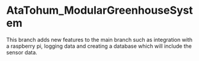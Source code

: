 # AtaTohum_ModularGreenhouseSystem
This branch adds new features to the main branch such as integration with a raspberry pi, logging data and creating a database which will include the sensor data.
